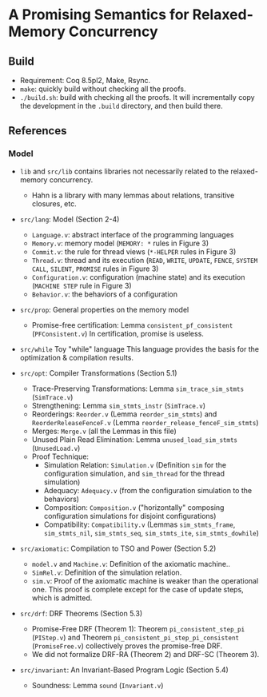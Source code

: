 # A Promising Semantics for Relaxed-Memory Concurrency

## Build

- Requirement: Coq 8.5pl2, Make, Rsync.
- `make`: quickly build without checking all the proofs.
- `./build.sh`: build with checking all the proofs.  It will incrementally copy the development in the `.build` directory, and then build there.

## References

### Model

- `lib` and `src/lib` contains libraries not necessarily related to the relaxed-memory concurrency.
    + Hahn is a library with many lemmas about relations, transitive closures, etc.

- `src/lang`: Model (Section 2-4)
    + `Language.v`: abstract interface of the programming languages
    + `Memory.v`: memory model (`MEMORY: *` rules in Figure 3)
    + `Commit.v`: the rule for thread views (`*-HELPER` rules in Figure 3)
    + `Thread.v`: thread and its execution (`READ`, `WRITE`, `UPDATE`, `FENCE`, `SYSTEM CALL`, `SILENT`, `PROMISE` rules in Figure 3)
    + `Configuration.v`: configuration (machine state) and its execution (`MACHINE STEP` rule in Figure 3)
    + `Behavior.v`: the behaviors of a configuration

- `src/prop`: General properties on the memory model
    + Promise-free certification: Lemma `consistent_pf_consistent` (`PFConsistent.v`)
      In certification, promise is useless.

- `src/while` Toy "while" language
  This language provides the basis for the optimization & compilation results.

- `src/opt`: Compiler Transformations (Section 5.1)
    + Trace-Preserving Transformations: Lemma `sim_trace_sim_stmts` (`SimTrace.v`)
    + Strengthening: Lemma `sim_stmts_instr` (`SimTrace.v`)
    + Reorderings: `Reorder.v` (Lemma `reorder_sim_stmts`) and `ReorderReleaseFenceF.v` (Lemma `reorder_release_fenceF_sim_stmts`)
    + Merges: `Merge.v` (all the Lemmas in this file)
    + Unused Plain Read Elimination: Lemma `unused_load_sim_stmts` (`UnusedLoad.v`)
    + Proof Technique:
        * Simulation Relation: `Simulation.v` (Definition `sim` for the configuration simulation, and `sim_thread` for the thread simulation)
        * Adequacy: `Adequacy.v` (from the configuration simulation to the behaviors)
        * Composition: `Composition.v` ("horizontally" composing configuration simulations for disjoint configurations)
        * Compatibility: `Compatibility.v` (Lemmas `sim_stmts_frame`, `sim_stmts_nil`, `sim_stmts_seq`, `sim_stmts_ite`, `sim_stmts_dowhile`)

- `src/axiomatic`: Compilation to TSO and Power (Section 5.2)
    + `model.v` and `Machine.v`: Definition of the axiomatic machine..
    + `SimRel.v`: Definition of the simulation relation.
    + `sim.v`: Proof of the axiomatic machine is weaker than the operational one.
       This proof is complete except for the case of update steps, which is admitted.

- `src/drf`: DRF Theorems (Section 5.3)
    + Promise-Free DRF (Theorem 1): Theorem `pi_consistent_step_pi` (`PIStep.v`) and Theorem `pi_consistent_pi_step_pi_consistent` (`PromiseFree.v`) collectively proves the promise-free DRF.
    + We did not formalize DRF-RA (Theorem 2) and DRF-SC (Theorem 3).

- `src/invariant`: An Invariant-Based Program Logic (Section 5.4)
    + Soundness: Lemma `sound` (`Invariant.v`)
